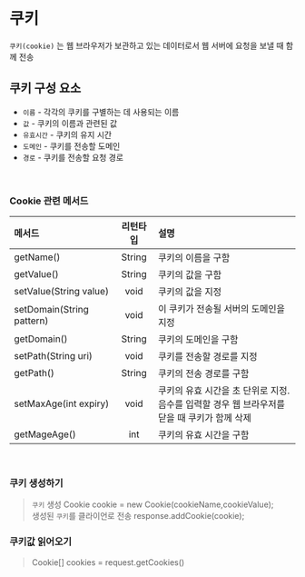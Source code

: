 # 쿠키
`쿠키(cookie)` 는 웹 브라우저가 보관하고 있는 데이터로서 웹 서버에 요청을 보낼 때 함께 전송


## 쿠키 구성 요소

- `이름` - 각각의 쿠키를 구별하는 데 사용되는 이름
-  `값` - 쿠키의 이름과 관련된 값
- `유효시간` - 쿠키의 유지 시간
- `도메인` - 쿠키를 전송할 도메인
- `경로` - 쿠키를 전송할 요청 경로
<br>


### Cookie 관련 메서드 

메서드| 리턴타입| 설명
:-|:-:|:-
getName()| String| 쿠키의 이름을 구함
getValue()| String| 쿠키의 값을 구함
setValue(String value)| void| 쿠키의 값을 지정
setDomain(String pattern)| void| 이 쿠키가 전송될 서버의 도메인을 지정
getDomain()| String| 쿠키의 도메인을 구함
setPath(String uri)| void| 쿠키를 전송할 경로를 지정
getPath()| String| 쿠키의 전송 경로를 구함
setMaxAge(int expiry)| void| 쿠키의 유효 시간을 초 단위로 지정.<br>음수를 입력할 경우 웹 브라우저를 닫을 때 쿠키가 함께 삭제
getMageAge()| int| 쿠키의 유효 시간을 구함

<br>

### 쿠키 생성하기
> `쿠키` 생성
Cookie cookie = new Cookie(cookieName,cookieValue);<br>
생성된 `쿠키`를 클라이언로 전송
response.addCookie(cookie);

### 쿠키값 읽어오기
> Cookie[] cookies = request.getCookies()

